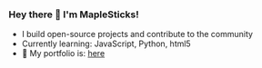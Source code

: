 ### Hey there 👋 I'm MapleSticks!
- I build open-source projects and contribute to the community
- Currently learning: JavaScript, Python, html5
- 📄 My portfolio is: [here](https://mxplesticks.github.io/MapleVisuals/)
